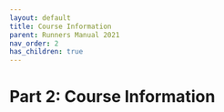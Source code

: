 ```yaml
---
layout: default
title: Course Information
parent: Runners Manual 2021
nav_order: 2
has_children: true
---
```


# Part 2: Course Information
